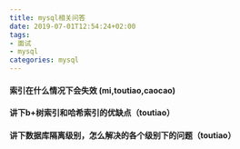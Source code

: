 ```yaml
---
title: mysql相关问答
date: 2019-07-01T12:54:24+02:00
tags: 
- 面试
- mysql
categories: mysql
---
```

<!-- toc -->

#### 索引在什么情况下会失效 (mi,toutiao,caocao)



#### 讲下b+树索引和哈希索引的优缺点（toutiao）



#### 讲下数据库隔离级别，怎么解决的各个级别下的问题（toutiao）



